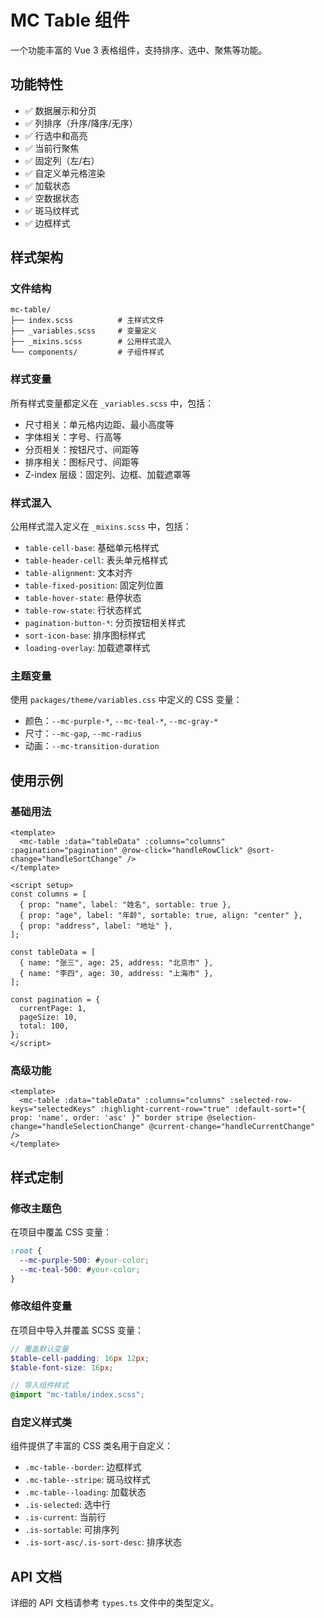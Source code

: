 # MC Table 组件

一个功能丰富的 Vue 3 表格组件，支持排序、选中、聚焦等功能。

## 功能特性

- ✅ 数据展示和分页
- ✅ 列排序（升序/降序/无序）
- ✅ 行选中和高亮
- ✅ 当前行聚焦
- ✅ 固定列（左/右）
- ✅ 自定义单元格渲染
- ✅ 加载状态
- ✅ 空数据状态
- ✅ 斑马纹样式
- ✅ 边框样式

## 样式架构

### 文件结构

```
mc-table/
├── index.scss          # 主样式文件
├── _variables.scss     # 变量定义
├── _mixins.scss        # 公用样式混入
└── components/         # 子组件样式
```

### 样式变量

所有样式变量都定义在 `_variables.scss` 中，包括：

- 尺寸相关：单元格内边距、最小高度等
- 字体相关：字号、行高等
- 分页相关：按钮尺寸、间距等
- 排序相关：图标尺寸、间距等
- Z-index 层级：固定列、边框、加载遮罩等

### 样式混入

公用样式混入定义在 `_mixins.scss` 中，包括：

- `table-cell-base`: 基础单元格样式
- `table-header-cell`: 表头单元格样式
- `table-alignment`: 文本对齐
- `table-fixed-position`: 固定列位置
- `table-hover-state`: 悬停状态
- `table-row-state`: 行状态样式
- `pagination-button-*`: 分页按钮相关样式
- `sort-icon-base`: 排序图标样式
- `loading-overlay`: 加载遮罩样式

### 主题变量

使用 `packages/theme/variables.css` 中定义的 CSS 变量：

- 颜色：`--mc-purple-*`, `--mc-teal-*`, `--mc-gray-*`
- 尺寸：`--mc-gap`, `--mc-radius`
- 动画：`--mc-transition-duration`

## 使用示例

### 基础用法

```vue
<template>
  <mc-table :data="tableData" :columns="columns" :pagination="pagination" @row-click="handleRowClick" @sort-change="handleSortChange" />
</template>

<script setup>
const columns = [
  { prop: "name", label: "姓名", sortable: true },
  { prop: "age", label: "年龄", sortable: true, align: "center" },
  { prop: "address", label: "地址" },
];

const tableData = [
  { name: "张三", age: 25, address: "北京市" },
  { name: "李四", age: 30, address: "上海市" },
];

const pagination = {
  currentPage: 1,
  pageSize: 10,
  total: 100,
};
</script>
```

### 高级功能

```vue
<template>
  <mc-table :data="tableData" :columns="columns" :selected-row-keys="selectedKeys" :highlight-current-row="true" :default-sort="{ prop: 'name', order: 'asc' }" border stripe @selection-change="handleSelectionChange" @current-change="handleCurrentChange" />
</template>
```

## 样式定制

### 修改主题色

在项目中覆盖 CSS 变量：

```css
:root {
  --mc-purple-500: #your-color;
  --mc-teal-500: #your-color;
}
```

### 修改组件变量

在项目中导入并覆盖 SCSS 变量：

```scss
// 覆盖默认变量
$table-cell-padding: 16px 12px;
$table-font-size: 16px;

// 导入组件样式
@import "mc-table/index.scss";
```

### 自定义样式类

组件提供了丰富的 CSS 类名用于自定义：

- `.mc-table--border`: 边框样式
- `.mc-table--stripe`: 斑马纹样式
- `.mc-table--loading`: 加载状态
- `.is-selected`: 选中行
- `.is-current`: 当前行
- `.is-sortable`: 可排序列
- `.is-sort-asc/.is-sort-desc`: 排序状态

## API 文档

详细的 API 文档请参考 `types.ts` 文件中的类型定义。
